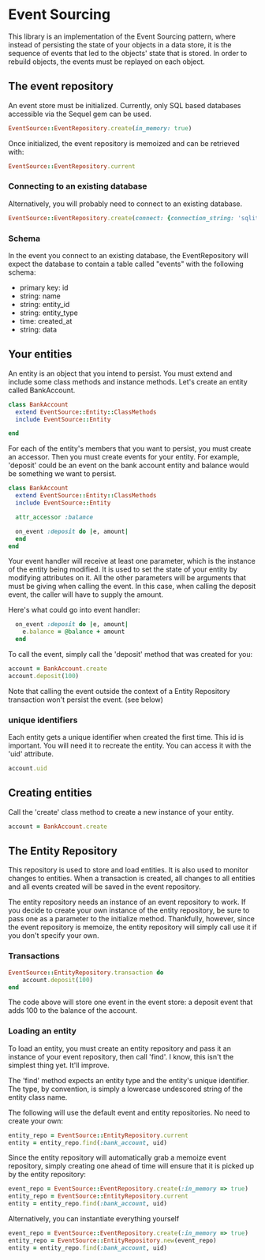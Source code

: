 # Event Sourcing

This library is an implementation of the Event Sourcing pattern, where instead of persisting the state of your objects in a data store, it is the sequence of events that led to the objects' state that is stored. In order to rebuild objects, the events must be replayed on each object.

## The event repository

An event store must be initialized. Currently, only SQL based databases accessible via the Sequel gem can be used.

```ruby
EventSource::EventRepository.create(in_memory: true)
```

Once initialized, the event repository is memoized and can be retrieved with:

```ruby
EventSource::EventRepository.current
```

### Connecting to an existing database
Alternatively, you will probably need to connect to an existing database.

```ruby
EventSource::EventRepository.create(connect: {connection_string: 'sqlite://events.db'})
```

### Schema

In the event you connect to an existing database, the EventRepository will expect the database to contain a table called "events" with the following schema:

* primary key: id
* string: name
* string: entity_id
* string: entity_type
* time: created_at
* string: data

## Your entities

An entity is an object that you intend to persist. You must extend and include some class methods and instance methods. Let's create an entity called BankAccount.

```ruby
class BankAccount
  extend EventSource::Entity::ClassMethods
  include EventSource::Entity

end
```

For each of the entity's members that you want to persist, you must create an accessor. Then you must create events for your entity. For example, 'deposit' could be an event on the bank account entity and balance would be something we want to persist.

```ruby
class BankAccount
  extend EventSource::Entity::ClassMethods
  include EventSource::Entity

  attr_accessor :balance

  on_event :deposit do |e, amount|
  end
end
```

Your event handler will receive at least one parameter, which is the instance of the entity being modified. It is used to set the state of your entity by modifying attributes on it. All the other parameters will be arguments that must be giving when calling the event. In this case, when calling the deposit event, the caller will have to supply the amount. 

Here's what could go into event handler:

```ruby
  on_event :deposit do |e, amount|
    e.balance = @balance + amount
  end
```

To call the event, simply call the 'deposit' method that was created for you:

```ruby
account = BankAccount.create
account.deposit(100)
```

Note that calling the event outside the context of a Entity Repository transaction won't persist the event. (see below)

### unique identifiers

Each entity gets a unique identifier when created the first time. This id is important. You will need it to recreate the entity. You can access it with the 'uid' attribute.

```ruby
account.uid
```

## Creating entities

Call the 'create' class method to create a new instance of your entity.

```ruby
account = BankAccount.create
```

## The Entity Repository

This repository is used to store and load entities. It is also used to monitor changes to entities. When a transaction is created, all changes to all entities and all events created will be saved in the event repository.

The entity repository needs an instance of an event repository to work. If you decide to create your own instance of the entity repository, be sure to pass one as a parameter to the initialize method. Thankfully, however, since the event repository is memoize, the entity repository will simply call use it if you don't specify your own.

### Transactions

```ruby
EventSource::EntityRepository.transaction do
    account.deposit(100)
end
```

The code above will store one event in the event store: a deposit event that adds 100 to the balance of the account.

### Loading an entity

To load an entity, you must create an entity repository and pass it an instance of your event repository, then call 'find'. I know, this isn't the simplest thing yet. It'll improve.

The 'find' method expects an entity type and the entity's unique identifier. The type, by convention, is simply a lowercase undescored string of the entity class name.

The following will use the default event and entity repositories. No need to create your own:

```ruby
entity_repo = EventSource::EntityRepository.current
entity = entity_repo.find(:bank_account, uid)
```

Since the entity repository will automatically grab a memoize event repository, simply creating one ahead of time will ensure that it is picked up by the entity repository:

```ruby
event_repo = EventSource::EventRepository.create(:in_memory => true)
entity_repo = EventSource::EntityRepository.current
entity = entity_repo.find(:bank_account, uid)
```

Alternatively, you can instantiate everything yourself

```ruby
event_repo = EventSource::EventRepository.create(:in_memory => true)
entity_repo = EventSource::EntityRepository.new(event_repo)
entity = entity_repo.find(:bank_account, uid)
```
